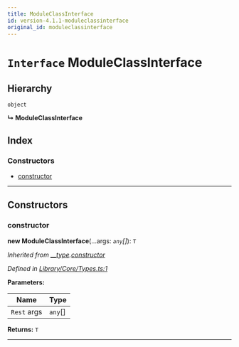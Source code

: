 ```yaml
---
title: ModuleClassInterface
id: version-4.1.1-moduleclassinterface
original_id: moduleclassinterface
---
```


# `Interface` ModuleClassInterface

## Hierarchy

 `object`

**↳ ModuleClassInterface**

## Index

### Constructors

* [constructor](moduleclassinterface#constructor)

---

## Constructors

<a id="constructor"></a>

###  constructor

**new ModuleClassInterface**(...args: *`any`[]*): `T`

*Inherited from [__type](../modules/types#instantiable.__type).[constructor](../modules/types#instantiable.__type.constructor)*

*Defined in [Library/Core/Types.ts:1](https://github.com/SpoonX/stix/blob/6863ef8/src/Library/Core/Types.ts#L1)*

**Parameters:**

| Name | Type |
| ------ | ------ |
| `Rest` args | `any`[] |

**Returns:** `T`

___

